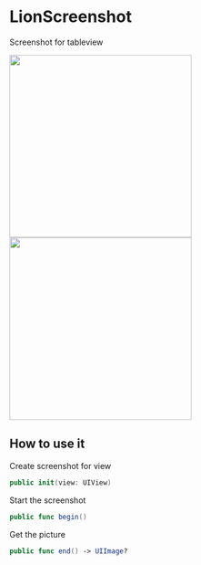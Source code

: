 # LionScreenshot

Screenshot for tableview

<img src="https://raw.githubusercontent.com/hongcaiyu/LionScreenshot/master/demo.gif" width="320" /><img src="https://raw.githubusercontent.com/hongcaiyu/LionScreenshot/master/screenshot.png" width="320" />

## How to use it

Create screenshot for view
```swift
public init(view: UIView)
```

Start the screenshot
```swift
public func begin()
```

Get the picture
```swift
public func end() -> UIImage?
```
